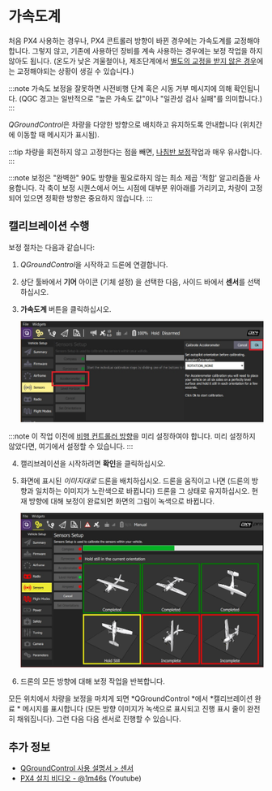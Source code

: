 # 가속도계 

처음 PX4 사용하는 경우나, PX4 콘트롤러 방향이 바뀐 경우에는 가속도계를 교정해야 합니다. 그렇지 않고, 기존에 사용하던 장비를 계속 사용하는 경우에는 보정 작업을 하지 않아도 됩니다. (온도가 낮은 겨울철이나, 제조단계에서 [별도의 교정을 받지 않은 경우](../advanced_config/sensor_thermal_calibration.md)에는 교정해야되는 상황이 생길 수 있습니다.)

:::note
가속도 보정을 잘못하면 사전비행 단계 혹은 시동 거부 메시지에 의해 확인됩니다. (QGC 경고는 일반적으로 "높은 가속도 값"이나 "일관성 검사 실패"를 의미합니다.)
:::

*QGroundControl*은 차량을 다양한 방향으로 배치하고 유지하도록 안내합니다 (위치간에 이동할 때 메시지가 표시됨).

:::tip
차량을 회전하지 않고 고정한다는 점을 빼면, [나침반 보정](../config/compass.md)작업과 매우 유사합니다.
:::

:::note
보정은 "완벽한" 90도 방향을 필요로하지 않는 최소 제곱 '적합' 알고리즘을 사용합니다. 각 축이 보정 시퀀스에서 어느 시점에 대부분 위아래를 가리키고, 차량이 고정되어 있으면 정확한 방향은 중요하지 않습니다.
:::

## 캘리브레이션 수행

보정 절차는 다음과 같습니다:

1. *QGroundControl*을 시작하고 드론에 연결합니다.
2. 상단 툴바에서 **기어** 아이콘 (기체 설정) 을 선택한 다음, 사이드 바에서 **센서**를 선택하십시오.
3. **가속도계** 버튼을 클릭하십시오.
    
    ![가속도계 캘리브레이션 ](../../assets/qgc/setup/sensor/accelerometer.jpg)
    
:::note
이 작업 이전에 [비행 컨트롤러 방향](../config/flight_controller_orientation.md)을 미리 설정하여야 합니다. 미리 설정하지 않았다면, 여기에서 설정할 수 있습니다.
:::

4. 캘리브레이션을 시작하려면 **확인**을 클릭하십시오.

5. 화면에 표시된 *이미지대로* 드론을 배치하십시오. 드론을 움직이고 나면 (드론의 방향과 일치하는 이미지가 노란색으로 바뀝니다) 드론을 그 상태로 유지하십시오. 현재 방향에 대해 보정이 완료되면 화면의 그림이 녹색으로 바뀝니다.
    
    ![가속도계 캘리브레이션](../../assets/qgc/setup/sensor/accelerometer_positions_px4.jpg)

6. 드론의 모든 방향에 대해 보정 작업을 반복합니다. 

모든 위치에서 차량을 보정을 마치게 되면 *QGroundControl *에서 *캘리브레이션 완료 * 메시지를 표시합니다 (모든 방향 이미지가 녹색으로 표시되고 진행 표시 줄이 완전히 채워집니다). 그런 다음 다음 센서로 진행할 수 있습니다.

## 추가 정보

* [QGroundControl 사용 설명서 > 센서](https://docs.qgroundcontrol.com/en/SetupView/sensors_px4.html#accelerometer)
* [PX4 설치 비디오 - @1m46s](https://youtu.be/91VGmdSlbo4?t=1m46s) (Youtube)